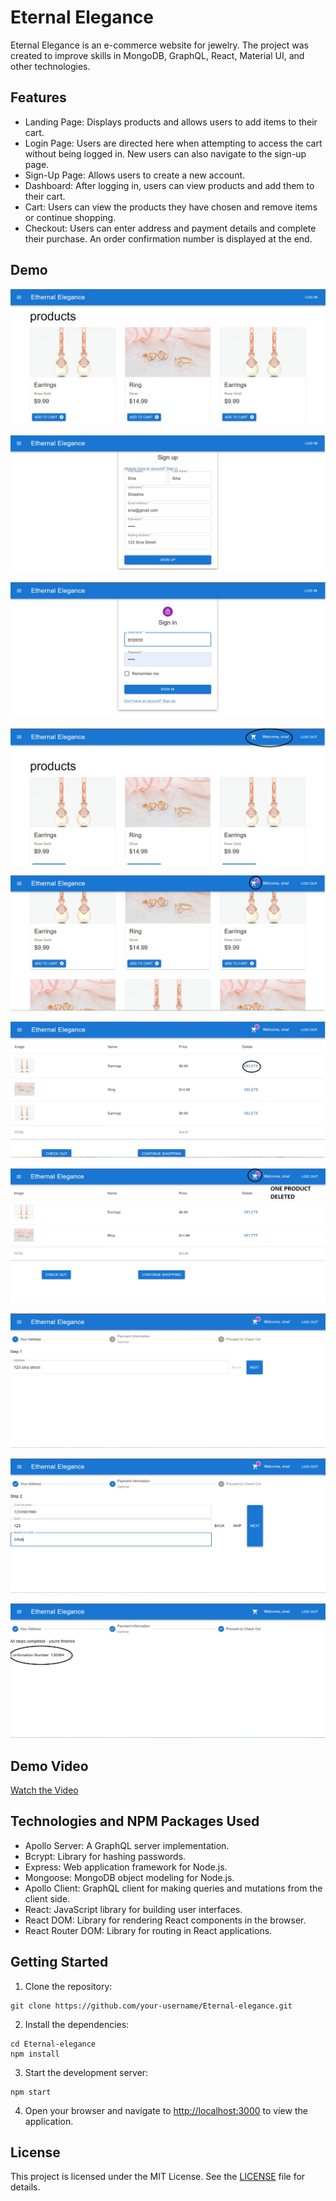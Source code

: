 # Eternal Elegance

Eternal Elegance is an e-commerce website for jewelry. The project was created to improve skills in MongoDB, GraphQL, React, Material UI, and other technologies.

## Features

- Landing Page: Displays products and allows users to add items to their cart.
- Login Page: Users are directed here when attempting to access the cart without being logged in. New users can also navigate to the sign-up page.
- Sign-Up Page: Allows users to create a new account.
- Dashboard: After logging in, users can view products and add them to their cart.
- Cart: Users can view the products they have chosen and remove items or continue shopping.
- Checkout: Users can enter address and payment details and complete their purchase. An order confirmation number is displayed at the end.

## Demo

![Eternal Elegance](./assets/1.jpg)

![Eternal Elegance](./assets/2.jpg)

![Eternal Elegance](./assets/3.jpg)

![Eternal Elegance](./assets/4.jpg)

![Eternal Elegance](./assets/5.jpg)

![Eternal Elegance](./assets/6.jpg)

![Eternal Elegance](./assets/7.jpg)

![Eternal Elegance](./assets/8.jpg)

![Eternal Elegance](./assets/9.jpg)

![Eternal Elegance](./assets/10.png)

## Demo Video

[Watch the Video](https://drive.google.com/file/d/1HJAMCQEFgOJoFVgDxBUExRcK1U4KhvPK/view)

## Technologies and NPM Packages Used

- Apollo Server: A GraphQL server implementation.
- Bcrypt: Library for hashing passwords.
- Express: Web application framework for Node.js.
- Mongoose: MongoDB object modeling for Node.js.
- Apollo Client: GraphQL client for making queries and mutations from the client side.
- React: JavaScript library for building user interfaces.
- React DOM: Library for rendering React components in the browser.
- React Router DOM: Library for routing in React applications.

## Getting Started

1. Clone the repository:

```shell
git clone https://github.com/your-username/Eternal-elegance.git
```

2. Install the dependencies:

```shell
cd Eternal-elegance
npm install
```

3. Start the development server:

```shell
npm start
```

4. Open your browser and navigate to [http://localhost:3000](http://localhost:3000) to view the application.

## License

This project is licensed under the MIT License. See the [LICENSE](LICENSE) file for details.

```

```
